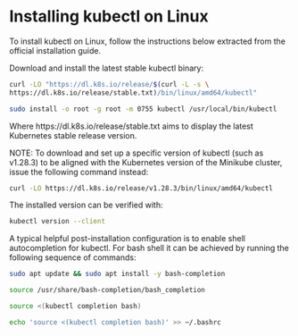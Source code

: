 # Installing kubectl on Linux
To install kubectl on Linux, follow the instructions below extracted from the official installation guide.

Download and install the latest stable kubectl binary:

```sh
curl -LO "htt‌‌ps://dl.k8s.io/release/$(curl -L -s \
htt‌‌ps://dl.k8s.io/release/stable.txt)/bin/linux/amd64/kubectl"

sudo install -o root -g root -m 0755 kubectl /usr/local/bin/kubectl
```

Where ht‌tps://dl.k8s.io/release/stable.txt aims to display the latest Kubernetes stable release version.

NOTE: To download and set up a specific version of kubectl (such as v1.28.3) to be aligned with the Kubernetes version of the Minikube cluster, issue the following command instead:

```sh
curl -LO ht‌‌tps://dl.k8s.io/release/v1.28.3/bin/linux/amd64/kubectl
```

The installed version can be verified with:

```sh
kubectl version --client
```

A typical helpful post-installation configuration is to enable shell autocompletion for kubectl. For bash shell it can be achieved by running the following sequence of commands:

```sh
sudo apt update && sudo apt install -y bash-completion

source /usr/share/bash-completion/bash_completion

source <(kubectl completion bash)

echo 'source <(kubectl completion bash)' >> ~/.bashrc
```
